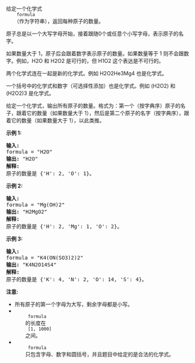 <html>
 <body>
  <p>
   给定一个化学式
   <code>
    formula
   </code>
   （作为字符串），返回每种原子的数量。
  </p>
  <p>
   原子总是以一个大写字母开始，接着跟随0个或任意个小写字母，表示原子的名字。
  </p>
  <p>
   如果数量大于 1，原子后会跟着数字表示原子的数量。如果数量等于 1 则不会跟数字。例如，H2O 和 H2O2 是可行的，但 H1O2 这个表达是不可行的。
  </p>
  <p>
   两个化学式连在一起是新的化学式。例如 H2O2He3Mg4 也是化学式。
  </p>
  <p>
   一个括号中的化学式和数字（可选择性添加）也是化学式。例如 (H2O2) 和 (H2O2)3 是化学式。
  </p>
  <p>
   给定一个化学式，输出所有原子的数量。格式为：第一个（按字典序）原子的名子，跟着它的数量（如果数量大于 1），然后是第二个原子的名字（按字典序），跟着它的数量（如果数量大于 1），以此类推。
  </p>
  <p>
   <strong>
    示例 1:
   </strong>
  </p>
  <pre>
<strong>输入:</strong> 
formula = "H2O"
<strong>输出:</strong> "H2O"
<strong>解释:</strong> 
原子的数量是 {'H': 2, 'O': 1}。
</pre>
  <p>
   <strong>
    示例 2:
   </strong>
  </p>
  <pre>
<strong>输入:</strong> 
formula = "Mg(OH)2"
<strong>输出:</strong> "H2MgO2"
<strong>解释:</strong> 
原子的数量是 {'H': 2, 'Mg': 1, 'O': 2}。
</pre>
  <p>
   <strong>
    示例 3:
   </strong>
  </p>
  <pre>
<strong>输入:</strong> 
formula = "K4(ON(SO3)2)2"
<strong>输出:</strong> "K4N2O14S4"
<strong>解释:</strong> 
原子的数量是 {'K': 4, 'N': 2, 'O': 14, 'S': 4}。
</pre>
  <p>
   <strong>
    注意:
   </strong>
  </p>
  <ul>
   <li>
    所有原子的第一个字母为大写，剩余字母都是小写。
   </li>
   <li>
    <code>
     formula
    </code>
    的长度在
    <code>
     [1, 1000]
    </code>
    之间。
   </li>
   <li>
    <code>
     formula
    </code>
    只包含字母、数字和圆括号，并且题目中给定的是合法的化学式。
   </li>
  </ul>
 </body>
</html>